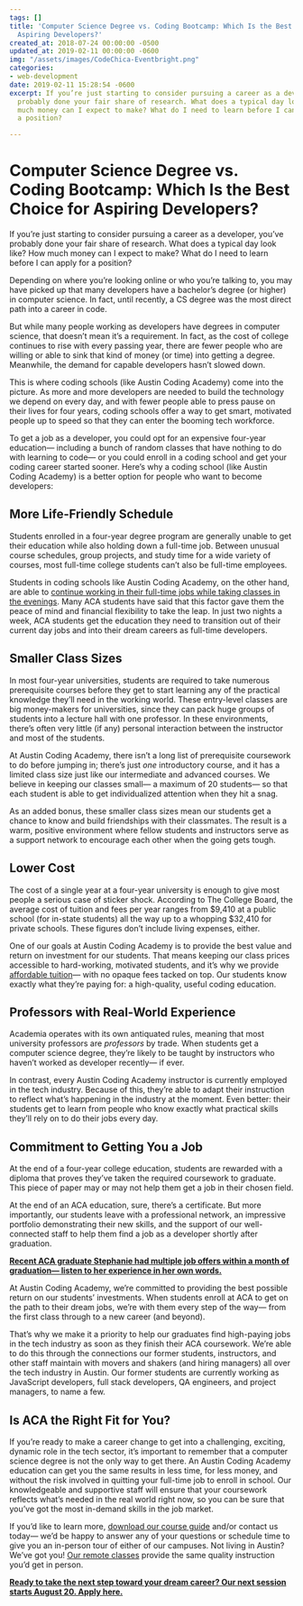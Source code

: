 ```yaml
---
tags: []
title: 'Computer Science Degree vs. Coding Bootcamp: Which Is the Best Choice for
  Aspiring Developers?'
created_at: 2018-07-24 00:00:00 -0500
updated_at: 2019-02-11 00:00:00 -0600
img: "/assets/images/CodeChica-Eventbright.png"
categories:
- web-development
date: 2019-02-11 15:28:54 -0600
excerpt: If you’re just starting to consider pursuing a career as a developer, you’ve
  probably done your fair share of research. What does a typical day look like? How
  much money can I expect to make? What do I need to learn before I can apply for
  a position?

---
```

# Computer Science Degree vs. Coding Bootcamp: Which Is the Best Choice for Aspiring Developers?

If you’re just starting to consider pursuing a career as a developer, you’ve probably done your fair share of research. What does a typical day look like? How much money can I expect to make? What do I need to learn before I can apply for a position?

Depending on where you’re looking online or who you’re talking to, you may have picked up that many developers have a bachelor’s degree (or higher) in computer science. In fact, until recently, a CS degree was the most direct path into a career in code.

But while many people working as developers have degrees in computer science, that doesn’t mean it’s a requirement. In fact, as the cost of college continues to rise with every passing year, there are fewer people who are willing or able to sink that kind of money (or time) into getting a degree. Meanwhile, the demand for capable developers hasn’t slowed down.

This is where coding schools (like Austin Coding Academy) come into the picture. As more and more developers are needed to build the technology we depend on every day, and with fewer people able to press pause on their lives for four years, coding schools offer a way to get smart, motivated people up to speed so that they can enter the booming tech workforce.

To get a job as a developer, you could opt for an expensive four-year education— including a bunch of random classes that have nothing to do with learning to code— or you could enroll in a coding school and get your coding career started sooner. Here’s why a coding school (like Austin Coding Academy) is a better option for people who want to become developers:

## More Life-Friendly Schedule

Students enrolled in a four-year degree program are generally unable to get their education while also holding down a full-time job. Between unusual course schedules, group projects, and study time for a wide variety of courses, most full-time college students can’t also be full-time employees.

Students in coding schools like Austin Coding Academy, on the other hand, are able to [continue working in their full-time jobs while taking classes in the evenings](https://blog.austincodingacademy.com/how-to-manage-time-effectively-when-you-dont-have-much-of-it). Many ACA students have said that this factor gave them the peace of mind and financial flexibility to take the leap. In just two nights a week, ACA students get the education they need to transition out of their current day jobs and into their dream careers as full-time developers.

## Smaller Class Sizes

In most four-year universities, students are required to take numerous prerequisite courses before they get to start learning any of the practical knowledge they’ll need in the working world. These entry-level classes are big money-makers for universities, since they can pack huge groups of students into a lecture hall with one professor. In these environments, there’s often very little (if any) personal interaction between the instructor and most of the students.

At Austin Coding Academy, there isn’t a long list of prerequisite coursework to do before jumping in; there’s just _one_ introductory course, and it has a limited class size just like our intermediate and advanced courses. We believe in keeping our classes small— a maximum of 20 students— so that each student is able to get individualized attention when they hit a snag.

As an added bonus, these smaller class sizes mean our students get a chance to know and build friendships with their classmates. The result is a warm, positive environment where fellow students and instructors serve as a support network to encourage each other when the going gets tough.

## Lower Cost

The cost of a single year at a four-year university is enough to give most people a serious case of sticker shock. According to The College Board, the average cost of tuition and fees per year ranges from $9,410 at a public school (for in-state students) all the way up to a whopping $32,410 for private schools. These figures don’t include living expenses, either.

One of our goals at Austin Coding Academy is to provide the best value and return on investment for our students. That means keeping our class prices accessible to hard-working, motivated students, and it’s why we provide [affordable tuition](https://austincodingacademy.com/tuition/)— with no opaque fees tacked on top. Our students know exactly what they’re paying for: a high-quality, useful coding education.

## Professors with Real-World Experience

Academia operates with its own antiquated rules, meaning that most university professors are _professors_ by trade. When students get a computer science degree, they’re likely to be taught by instructors who haven’t worked as developer recently— if ever.

In contrast, every Austin Coding Academy instructor is currently employed in the tech industry. Because of this, they’re able to adapt their instruction to reflect what’s happening in the industry at the moment. Even better: their students get to learn from people who know exactly what practical skills they’ll rely on to do their jobs every day.

## Commitment to Getting You a Job

At the end of a four-year college education, students are rewarded with a diploma that proves they’ve taken the required coursework to graduate. This piece of paper may or may not help them get a job in their chosen field.

At the end of an ACA education, sure, there’s a certificate. But more importantly, our students leave with a professional network, an impressive portfolio demonstrating their new skills, and the support of our well-connected staff to help them find a job as a developer shortly after graduation.

[**Recent ACA graduate Stephanie had multiple job offers within a month of graduation— listen to her experience in her own words.**](https://blog.austincodingacademy.com/get-to-know-aca-graduate-stephanie-singler)

At Austin Coding Academy, we’re committed to providing the best possible return on our students’ investments. When students enroll at ACA to get on the path to their dream jobs, we’re with them every step of the way— from the first class through to a new career (and beyond).

That’s why we make it a priority to help our graduates find high-paying jobs in the tech industry as soon as they finish their ACA coursework. We’re able to do this through the connections our former students, instructors, and other staff maintain with movers and shakers (and hiring managers) all over the tech industry in Austin. Our former students are currently working as JavaScript developers, full stack developers, QA engineers, and project managers, to name a few.

## Is ACA the Right Fit for You?

If you’re ready to make a career change to get into a challenging, exciting, dynamic role in the tech sector, it’s important to remember that a computer science degree is not the only way to get there. An Austin Coding Academy education can get you the same results in less time, for less money, and without the risk involved in quitting your full-time job to enroll in school. Our knowledgeable and supportive staff will ensure that your coursework reflects what’s needed in the real world right now, so you can be sure that you’ve got the most in-demand skills in the job market.

If you’d like to learn more, [download our course guide](https://info.austincodingacademy.com/get-a-free-course-guide) and/or contact us today— we’d be happy to answer any of your questions or schedule time to give you an in-person tour of either of our campuses. Not living in Austin? We’ve got you! [Our remote classes](https://blog.austincodingacademy.com/why-acas-remote-classroom-is-a-better-choice) provide the same quality instruction you’d get in person.

[**Ready to take the next step toward your dream career? Our next session starts August 20. Apply here.**](https://austincodingacademy.com/apply/)